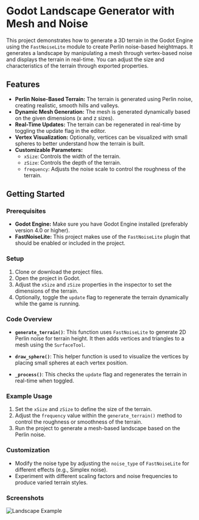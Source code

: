 # Godot Landscape Generator with Mesh and Noise

This project demonstrates how to generate a 3D terrain in the Godot Engine using the `FastNoiseLite` module to create Perlin noise-based heightmaps. It generates a landscape by manipulating a mesh through vertex-based noise and displays the terrain in real-time. You can adjust the size and characteristics of the terrain through exported properties.

## Features

- **Perlin Noise-Based Terrain:** The terrain is generated using Perlin noise, creating realistic, smooth hills and valleys.
- **Dynamic Mesh Generation:** The mesh is generated dynamically based on the given dimensions (x and z sizes).
- **Real-Time Updates:** The terrain can be regenerated in real-time by toggling the update flag in the editor.
- **Vertex Visualization:** Optionally, vertices can be visualized with small spheres to better understand how the terrain is built.
- **Customizable Parameters:**
  - `xSize`: Controls the width of the terrain.
  - `zSize`: Controls the depth of the terrain.
  - `frequency`: Adjusts the noise scale to control the roughness of the terrain.

## Getting Started

### Prerequisites

- **Godot Engine:** Make sure you have Godot Engine installed (preferably version 4.0 or higher).
- **FastNoiseLite:** This project makes use of the `FastNoiseLite` plugin that should be enabled or included in the project.

### Setup

1. Clone or download the project files.
2. Open the project in Godot.
3. Adjust the `xSize` and `zSize` properties in the inspector to set the dimensions of the terrain.
4. Optionally, toggle the `update` flag to regenerate the terrain dynamically while the game is running.

### Code Overview

- **`generate_terrain()`**: This function uses `FastNoiseLite` to generate 2D Perlin noise for terrain height. It then adds vertices and triangles to a mesh using the `SurfaceTool`.
  
- **`draw_sphere()`**: This helper function is used to visualize the vertices by placing small spheres at each vertex position.

- **`_process()`**: This checks the `update` flag and regenerates the terrain in real-time when toggled.

### Example Usage

1. Set the `xSize` and `zSize` to define the size of the terrain.
2. Adjust the `frequency` value within the `generate_terrain()` method to control the roughness or smoothness of the terrain.
3. Run the project to generate a mesh-based landscape based on the Perlin noise.

### Customization

- Modify the noise type by adjusting the `noise_type` of `FastNoiseLite` for different effects (e.g., Simplex noise).
- Experiment with different scaling factors and noise frequencies to produce varied terrain styles.

### Screenshots

![Landscape Example](path_to_screenshot)
